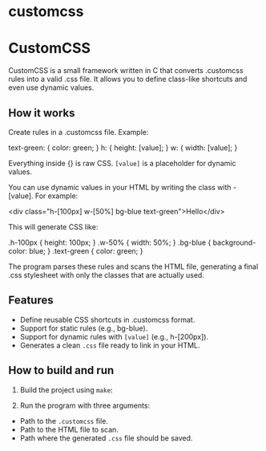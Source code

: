 # customcss
# CustomCSS

CustomCSS is a small framework written in C that converts .customcss rules into a valid .css file. It allows you to define class-like shortcuts and even use dynamic values.

## How it works

Create rules in a .customcss file. Example:

text-green: { color: green; }
h: { height: [value]; }
w: { width: [value]; }

Everything inside {} is raw CSS. `[value]` is a placeholder for dynamic values.

You can use dynamic values in your HTML by writing the class with -[value]. For example:

&lt;div class="h-[100px] w-[50%] bg-blue text-green">Hello&lt;/div>

This will generate CSS like:

.h-100px { height: 100px; }
.w-50\% { width: 50%; }
.bg-blue { background-color: blue; }
.text-green { color: green; }

The program parses these rules and scans the HTML file, generating a final .css stylesheet with only the classes that are actually used.

## Features

- Define reusable CSS shortcuts in .customcss format.
- Support for static rules (e.g., bg-blue).
- Support for dynamic rules with `[value]` (e.g., h-[200px]).
- Generates a clean `.css` file ready to link in your HTML.

## How to build and run

1. Build the project using `make`:

2. Run the program with three arguments:

- Path to the `.customcss` file.
- Path to the HTML file to scan.
- Path where the generated `.css` file should be saved.